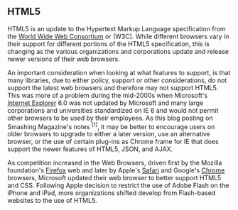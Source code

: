 HTML5
-----
HTML5 is an update to the Hypertext Markup Language specification from the
[World Wide Web Consortium](http://www.w3.org/) or (W3C). While different browsers
vary in their support for different portions of the HTML5 specification, this is
changing as the various organizations and corporations update and release newer versions
of their web browsers.

An important consideration when looking at what features to support, is that many
libraries, due to either policy, support or other considerations, do not support the latest
web browsers and therefore may not support HTML5. This was more of a problem during the
mid-2000s when Microsoft's
[Internet Explorer](http://windows.microsoft.com/en-us/internet-explorer/products/ie/home/)
6.0 was not updated by Microsoft and many
large corporations and universities standardized on IE 6 and would not permit
other browsers to be used by their employees. As this blog posting on Smashing Magazine's
notes <sup>[1]</sup>, it may be better to encourage users on older browsers to upgrade to either a later
version, use an alternative browser, or the use of certain plug-ins as Chrome frame for IE
that does support the newer features of HTML5, JSON, and AJAX.

As competition increased in the Web Browsers, driven first by the Mozilla foundation's
[Firefox](http://www.mozilla.org/en-US/firefox/fx/) web and later by Apple's
[Safari](http://www.apple.com/safari/) and Google's
[Chrome](https://www.google.com/intl/en/chrome/browser/) browsers, Microsoft updated
their web browser to better support HTML5 and CSS. Following Apple decision to restrict the
use of Adobe Flash on the iPhone and iPad, more organizations shifted develop from Flash-based
websites to the use of HTML5.
